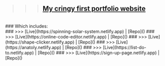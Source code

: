 >>> ## [My cringy first portfolio website](https://anatoly-makeyev.netlify.app)
<br>
### Which includes:
<br>
### >>> [Live](https://spinning-solar-system.netlify.app) | [Repo]()
### >>> [Live](https://online-code-editor.netlify.app) | [Repo]()
### >>> [Live](https://shape-clicker.netlify.app) | [Repo]()
### >>> [Live](https://anatoly.netlify.app) | [Repo]()
### >>> [Live](https://list-do-to.netlify.app) | [Repo]()
### >>> [Live](https://sign-up-page.netlify.app) | [Repo]()
